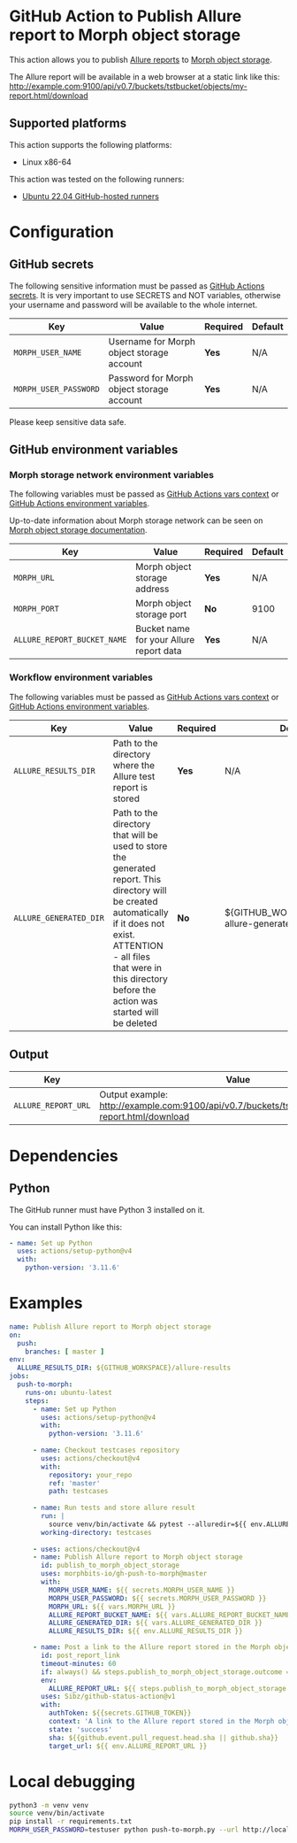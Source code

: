 # GitHub Action to Publish Allure report to Morph object storage
This action allows you to publish [Allure reports](https://github.com/allure-framework/allure2)
to [Morph object storage](https://morphbits.io/).

The Allure report will be available in a web browser at a static link like this:
http://example.com:9100/api/v0.7/buckets/tstbucket/objects/my-report.html/download


## Supported platforms
This action supports the following platforms:
- Linux x86-64

This action was tested on the following runners:
- [Ubuntu 22.04 GitHub-hosted runners](https://github.com/actions/runner-images/blob/main/images/ubuntu/Ubuntu2204-Readme.md)

# Configuration

## GitHub secrets
The following sensitive information must be passed as
[GitHub Actions secrets](https://docs.github.com/en/actions/security-guides/using-secrets-in-github-actions).
It is very important to use SECRETS and NOT variables, otherwise your username and password will be available to
the whole internet.

| Key                   | Value                                     | Required | Default |
|-----------------------|-------------------------------------------|----------|---------|
| `MORPH_USER_NAME`     | Username for Morph object storage account | **Yes**  | N/A     |
| `MORPH_USER_PASSWORD` | Password for Morph object storage account | **Yes**  | N/A     |

Please keep sensitive data safe.

## GitHub environment variables

### Morph storage network environment variables
The following variables must be passed as
[GitHub Actions vars context](https://docs.github.com/en/actions/learn-github-actions/variables#using-the-vars-context-to-access-configuration-variable-values) 
or [GitHub Actions environment variables](https://docs.github.com/en/actions/learn-github-actions/variables).

Up-to-date information about Morph storage network can be seen on [Morph object storage documentation](https://morphbits.io/).

| Key                         | Value                                   | Required | Default |
|-----------------------------|-----------------------------------------|----------|---------|
| `MORPH_URL`                 | Morph object storage address            | **Yes**  | N/A     |
| `MORPH_PORT`                | Morph object storage port               | **No**   | 9100    |
| `ALLURE_REPORT_BUCKET_NAME` | Bucket name for your Allure report data | **Yes**  | N/A     |

### Workflow environment variables
The following variables must be passed as
[GitHub Actions vars context](https://docs.github.com/en/actions/learn-github-actions/variables#using-the-vars-context-to-access-configuration-variable-values)
or [GitHub Actions environment variables](https://docs.github.com/en/actions/learn-github-actions/variables).

| Key                    | Value                                                                                                                                                                                                                                     | Required | Default                                           |
|------------------------|-------------------------------------------------------------------------------------------------------------------------------------------------------------------------------------------------------------------------------------------|----------|---------------------------------------------------|
| `ALLURE_RESULTS_DIR`   | Path to the directory where the Allure test report is stored                                                                                                                                                                              | **Yes**  | N/A                                               |
| `ALLURE_GENERATED_DIR` | Path to the directory that will be used to store the generated report. This directory will be created automatically if it does not exist. ATTENTION - all files that were in this directory before the action was started will be deleted | **No**   | ${GITHUB_WORKSPACE}/morph-allure-generated-report |

## Output

| Key                 | Value                                                                                              |
|---------------------|----------------------------------------------------------------------------------------------------|
| `ALLURE_REPORT_URL` | Output example: http://example.com:9100/api/v0.7/buckets/tstbucket/objects/my-report.html/download |

# Dependencies

## Python
The GitHub runner must have Python 3 installed on it.

You can install Python like this:
```yml
- name: Set up Python
  uses: actions/setup-python@v4
  with:
    python-version: '3.11.6'
```

# Examples

```yml
name: Publish Allure report to Morph object storage
on:
  push:
    branches: [ master ]
env:
  ALLURE_RESULTS_DIR: ${GITHUB_WORKSPACE}/allure-results
jobs:
  push-to-morph:
    runs-on: ubuntu-latest
    steps:
      - name: Set up Python
        uses: actions/setup-python@v4
        with:
          python-version: '3.11.6'
          
      - name: Checkout testcases repository
        uses: actions/checkout@v4
        with:
          repository: your_repo
          ref: 'master'
          path: testcases
          
      - name: Run tests and store allure result
        run: |
          source venv/bin/activate && pytest --alluredir=${{ env.ALLURE_RESULTS_DIR }} pytest_tests/testsuites
        working-directory: testcases
  
      - uses: actions/checkout@v4
      - name: Publish Allure report to Morph object storage
        id: publish_to_morph_object_storage
        uses: morphbits-io/gh-push-to-morph@master
        with:
          MORPH_USER_NAME: ${{ secrets.MORPH_USER_NAME }}
          MORPH_USER_PASSWORD: ${{ secrets.MORPH_USER_PASSWORD }}
          MORPH_URL: ${{ vars.MORPH_URL }}
          ALLURE_REPORT_BUCKET_NAME: ${{ vars.ALLURE_REPORT_BUCKET_NAME }}
          ALLURE_GENERATED_DIR: ${{ vars.ALLURE_GENERATED_DIR }}
          ALLURE_RESULTS_DIR: ${{ env.ALLURE_RESULTS_DIR }}

      - name: Post a link to the Allure report stored in the Morph object repository
        id: post_report_link
        timeout-minutes: 60
        if: always() && steps.publish_to_morph_object_storage.outcome == 'success'
        env:
          ALLURE_REPORT_URL: ${{ steps.publish_to_morph_object_storage.outputs.ALLURE_REPORT_URL }}
        uses: Sibz/github-status-action@v1
        with:
          authToken: ${{secrets.GITHUB_TOKEN}}
          context: 'A link to the Allure report stored in the Morph object repository'
          state: 'success'
          sha: ${{github.event.pull_request.head.sha || github.sha}}
          target_url: ${{ env.ALLURE_REPORT_URL }}
```
# Local debugging

```bash
python3 -m venv venv
source venv/bin/activate
pip install -r requirements.txt
MORPH_USER_PASSWORD=testuser python push-to-morph.py --url http://localhost --username testuser --bucket tstbucket --report /path_to_report/my-report.html
```
